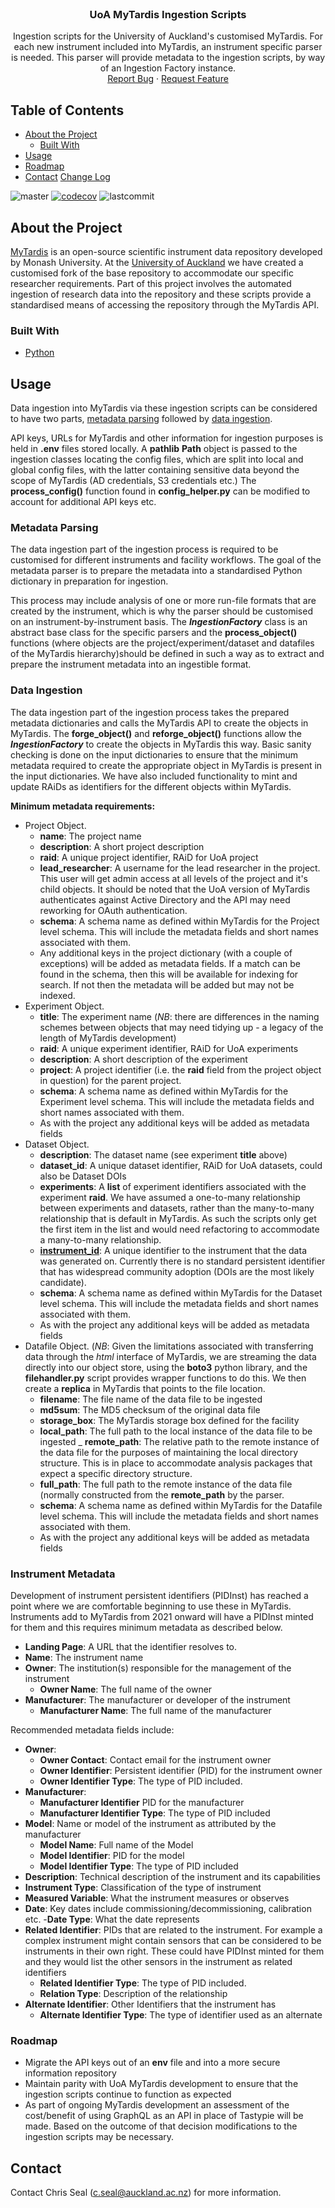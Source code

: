 <!-- PROJECT LOGO -->
<br />
<p align="center">
  <h3 align="center">UoA MyTardis Ingestion Scripts</h3>

  <p align="center">
    Ingestion scripts for the University of Auckland's customised MyTardis. For each new instrument included into MyTardis, an instrument specific parser is needed. This parser will provide metadata to the ingestion scripts, by way of an Ingestion Factory instance.
	<!--
    <br />
    <a href="https://github.com/github_username/repo_name"><strong>Explore the docs »</strong></a>
    <br />-->
    <br />
    <a href="https://github.com/github_username/repo_name/issues">Report Bug</a>
    ·
    <a href="https://github.com/github_username/repo_name/issues">Request Feature</a>
  </p>
</p>

<!-- TABLE OF CONTENTS -->
## Table of Contents

* [About the Project](#about-the-project)
  * [Built With](#built-with)
* [Usage](#usage)
* [Roadmap](#roadmap)
* [Contact](#contact)
  [Change Log](#change-log)

![master](https://github.com/UoA-eResearch/mytardis_ingestion/actions/workflows/mytardis_ingestion.yml/badge.svg)
[![codecov](https://codecov.io/gh/UoA-eResearch/mytardis_ingestion/branch/master/graph/badge.svg?token=GEI8FW6T1W)](https://codecov.io/gh/UoA-eResearch/mytardis_ingestion)
![lastcommit](https://img.shields.io/github/last-commit/UoA-eResearch/mytardis_ingestion/badge.svg)

## About the Project

[MyTardis](https://github.com/mytardis/mytardis) is an open-source scientific instrument data repository developed by Monash University. At the [University of Auckland](https://auckland.ac.nz) we have created a customised fork of the base repository to accommodate our specific researcher requirements. Part of this project involves the automated ingestion of research data into the repository and these scripts provide a standardised means of accessing the repository through the MyTardis API.

### Built With

* [Python](https://www.python.org/)

## Usage

Data ingestion into MyTardis via these ingestion scripts can be considered to have two parts, [metadata parsing](#metadata-parsing) followed by [data ingestion](#data-ingestion).

API keys, URLs for MyTardis and other information for ingestion purposes is held in **.env** files stored locally. A **pathlib** **Path** object is passed to the ingestion classes locating the config files, which are split into local and global config files, with the latter containing sensitive data beyond the scope of MyTardis (AD credentials, S3 credentials etc.) The **process_config()** function found in **config_helper.py** can be modified to account for additional API keys etc.

### Metadata Parsing

The data ingestion part of the ingestion process is required to be customised for different instruments and facility workflows. The goal of the metadata parser is to prepare the metadata into a standardised Python dictionary in preparation for ingestion.

This process may include analysis of one or more run-file formats that are created by the instrument, which is why the parser should be customised on an instrument-by-instrument basis. The **_IngestionFactory_** class is an abstract base class for the specific parsers and the **process_object()** functions (where objects are the project/experiment/dataset and datafiles of the MyTardis hierarchy)should be defined in such a way as to extract and prepare the instrument metadata into an ingestible format.

### Data Ingestion

The data ingestion part of the ingestion process takes the prepared metadata dictionaries and calls the MyTardis API to create the objects in MyTardis. The **forge_object()** and **reforge_object()** functions allow the **_IngestionFactory_** to create the objects in MyTardis this way. Basic sanity checking is done on the input dictionaries to ensure that the minimum metadata required to create the appropriate object in MyTardis is present in the input dictionaries. We have also included functionality to mint and update RAiDs as identifiers for the different objects within MyTardis.

**Minimum metadata requirements:**

 - Project Object.
   - **name**: The project name
   - **description**: A short project description
   - **raid**: A unique project identifier, RAiD for UoA project
   - **lead_researcher**: A username for the lead researcher in the project. This user will get admin access at all levels of the project and it's child objects. It should be noted that the UoA version of MyTardis authenticates against Active Directory and the API may need reworking for OAuth authentication.
   - **schema**: A schema name as defined within MyTardis for the Project level schema. This will include the metadata fields and short names associated with them.
   - Any additional keys in the project dictionary (with a couple of exceptions) will be added as metadata fields. If a match can be found in the schema, then this will be available for indexing for search. If not then the metadata will be added but may not be indexed.
 - Experiment Object.
   - **title**: The experiment name (*NB*: there are differences in the naming schemes between objects that may need tidying up - a legacy of the length of MyTardis development)
   - **raid**: A unique experiment identifier, RAiD for UoA experiments
   - **description**: A short description of the experiment
   - **project**: A project identifier (i.e. the **raid** field from the project object in question) for the parent project.
   - **schema**: A schema name as defined within MyTardis for the Experiment level schema. This will include the metadata fields and short names associated with them.
   - As with the project any additional keys will be added as metadata fields
 - Dataset Object.
   - **description**: The dataset name (see experiment **title** above)
   - **dataset_id**: A unique dataset identifier, RAiD for UoA datasets, could also be Dataset DOIs
   - **experiments**: A **list** of experiment identifiers associated with the experiment **raid**. We have assumed a one-to-many relationship between experiments and datasets, rather than the many-to-many relationship that is default in MyTardis. As such the scripts only get the first item in the list and would need refactoring to accommodate a many-to-many relationship.
   - [**instrument_id**](#instrument-metadata): A unique identifier to the instrument that the data was generated on. Currently there is no standard persistent identifier that has widespread community adoption (DOIs are the most likely candidate).
   - **schema**: A schema name as defined within MyTardis for the Dataset level schema. This will include the metadata fields and short names associated with them.
   - As with the project any additional keys will be added as metadata fields
 - Datafile Object. (*NB*: Given the limitations associated with transferring data through the *html* interface of MyTardis, we are streaming the data directly into our object store, using the **boto3** python library, and the **filehandler.py** script provides wrapper functions to do this. We then create a **replica** in MyTardis that points to the file location.
   - **filename**: The file name of the data file to be ingested
   - **md5sum**: The MD5 checksum of the original data file
   - **storage_box**: The MyTardis storage box defined for the facility
   - **local_path**: The full path to the local instance of the data file to be ingested
   _ **remote_path**: The relative path to the remote instance of the data file for the purposes of maintaining the local directory structure. This is in place to accommodate analysis packages that expect a specific directory structure.
   - **full_path**: The full path to the remote instance of the data file (normally constructed from the **remote_path** by the parser.
   - **schema**: A schema name as defined within MyTardis for the Datafile level schema. This will include the metadata fields and short names associated with them.
   - As with the project any additional keys will be added as metadata fields

### Instrument Metadata

Development of instrument persistent identifiers (PIDInst) has reached a point where we are comfortable beginning to use these in MyTardis. Instruments add to MyTardis from 2021 onward will have a PIDInst minted for them and this requires minimum metadata as described below.
 - **Landing Page**: A URL that the identifier resolves to.
 - **Name**: The instrument name
 - **Owner**: The institution(s) responsible for the management of the instrument
   - **Owner Name**: The full name of the owner
 - **Manufacturer**: The manufacturer or developer of the instrument
   - **Manufacturer Name**: The full name of the manufacturer

Recommended metadata fields include:
 - **Owner**:
   - **Owner Contact**: Contact email for the instrument owner
   - **Owner Identifier**: Persistent identifier (PID) for the instrument owner
   - **Owner Identifier Type**: The type of PID included.
 - **Manufacturer**:
   - **Manufacturer Identifier** PID for the manufacturer
   - **Manufacturer Identifier Type**: The type of PID included
 - **Model**: Name or model of the instrument as attributed by the manufacturer
   - **Model Name**: Full name of the Model
   - **Model Identifier**: PID for the model
   - **Model Identifier Type**: The type of PID included
 - **Description**: Technical description of the instrument and its capabilities
 - **Instrument Type**: Classification of the type of instrument
 - **Measured Variable**: What the instrument measures or observes
 - **Date**: Key dates include commissioning/decommissioning, calibration etc.
   -**Date Type**: What the date represents
 - **Related Identifier**: PIDs that are related to the instrument. For example a complex instrument might contain sensors that can be considered to be instruments in their own right. These could have PIDInst minted for them and they would list the other sensors in the instrument as related identifiers
   - **Related Identifier Type**: The type of PID included.
   - **Relation Type**: Description of the relationship
 - **Alternate Identifier**: Other Identifiers that the instrument has
   - **Alternate Identifier Type**: The type of identifier used as an alternate
### Roadmap

 - Migrate the API keys out of an **env** file and into a more secure information repository
 - Maintain parity with UoA MyTardis development to ensure that the ingestion scripts continue to function as expected
  - As part of ongoing MyTardis development an assessment of the cost/benefit of using GraphQL as an API in place of Tastypie will be made. Based on the outcome of that decision modifications to the ingestion scripts may be necessary.

## Contact

Contact Chris Seal (c.seal@auckland.ac.nz) for more information.
